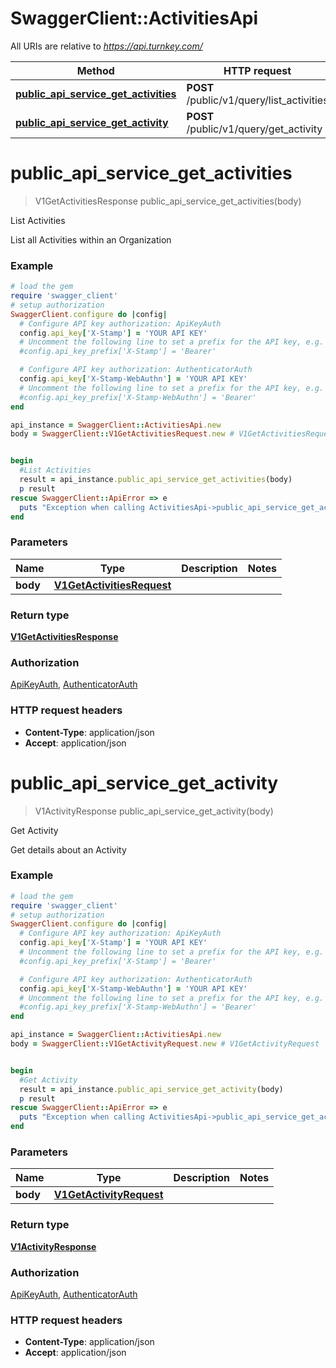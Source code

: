 # SwaggerClient::ActivitiesApi

All URIs are relative to *https://api.turnkey.com/*

Method | HTTP request | Description
------------- | ------------- | -------------
[**public_api_service_get_activities**](ActivitiesApi.md#public_api_service_get_activities) | **POST** /public/v1/query/list_activities | List Activities
[**public_api_service_get_activity**](ActivitiesApi.md#public_api_service_get_activity) | **POST** /public/v1/query/get_activity | Get Activity

# **public_api_service_get_activities**
> V1GetActivitiesResponse public_api_service_get_activities(body)

List Activities

List all Activities within an Organization

### Example
```ruby
# load the gem
require 'swagger_client'
# setup authorization
SwaggerClient.configure do |config|
  # Configure API key authorization: ApiKeyAuth
  config.api_key['X-Stamp'] = 'YOUR API KEY'
  # Uncomment the following line to set a prefix for the API key, e.g. 'Bearer' (defaults to nil)
  #config.api_key_prefix['X-Stamp'] = 'Bearer'

  # Configure API key authorization: AuthenticatorAuth
  config.api_key['X-Stamp-WebAuthn'] = 'YOUR API KEY'
  # Uncomment the following line to set a prefix for the API key, e.g. 'Bearer' (defaults to nil)
  #config.api_key_prefix['X-Stamp-WebAuthn'] = 'Bearer'
end

api_instance = SwaggerClient::ActivitiesApi.new
body = SwaggerClient::V1GetActivitiesRequest.new # V1GetActivitiesRequest | 


begin
  #List Activities
  result = api_instance.public_api_service_get_activities(body)
  p result
rescue SwaggerClient::ApiError => e
  puts "Exception when calling ActivitiesApi->public_api_service_get_activities: #{e}"
end
```

### Parameters

Name | Type | Description  | Notes
------------- | ------------- | ------------- | -------------
 **body** | [**V1GetActivitiesRequest**](V1GetActivitiesRequest.md)|  | 

### Return type

[**V1GetActivitiesResponse**](V1GetActivitiesResponse.md)

### Authorization

[ApiKeyAuth](../README.md#ApiKeyAuth), [AuthenticatorAuth](../README.md#AuthenticatorAuth)

### HTTP request headers

 - **Content-Type**: application/json
 - **Accept**: application/json



# **public_api_service_get_activity**
> V1ActivityResponse public_api_service_get_activity(body)

Get Activity

Get details about an Activity

### Example
```ruby
# load the gem
require 'swagger_client'
# setup authorization
SwaggerClient.configure do |config|
  # Configure API key authorization: ApiKeyAuth
  config.api_key['X-Stamp'] = 'YOUR API KEY'
  # Uncomment the following line to set a prefix for the API key, e.g. 'Bearer' (defaults to nil)
  #config.api_key_prefix['X-Stamp'] = 'Bearer'

  # Configure API key authorization: AuthenticatorAuth
  config.api_key['X-Stamp-WebAuthn'] = 'YOUR API KEY'
  # Uncomment the following line to set a prefix for the API key, e.g. 'Bearer' (defaults to nil)
  #config.api_key_prefix['X-Stamp-WebAuthn'] = 'Bearer'
end

api_instance = SwaggerClient::ActivitiesApi.new
body = SwaggerClient::V1GetActivityRequest.new # V1GetActivityRequest | 


begin
  #Get Activity
  result = api_instance.public_api_service_get_activity(body)
  p result
rescue SwaggerClient::ApiError => e
  puts "Exception when calling ActivitiesApi->public_api_service_get_activity: #{e}"
end
```

### Parameters

Name | Type | Description  | Notes
------------- | ------------- | ------------- | -------------
 **body** | [**V1GetActivityRequest**](V1GetActivityRequest.md)|  | 

### Return type

[**V1ActivityResponse**](V1ActivityResponse.md)

### Authorization

[ApiKeyAuth](../README.md#ApiKeyAuth), [AuthenticatorAuth](../README.md#AuthenticatorAuth)

### HTTP request headers

 - **Content-Type**: application/json
 - **Accept**: application/json



